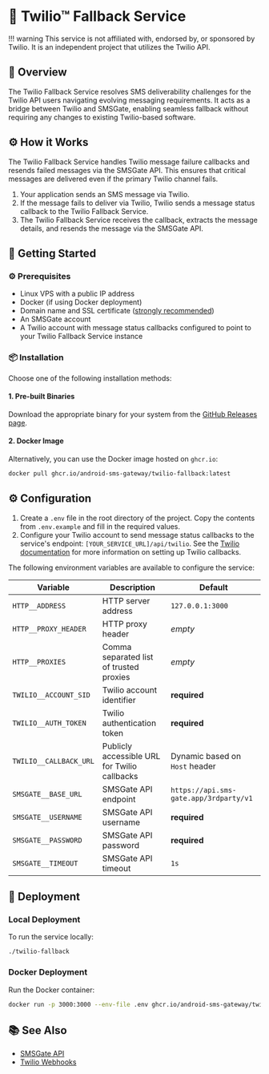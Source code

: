 # 🚀 Twilio™ Fallback Service

!!! warning
    This service is not affiliated with, endorsed by, or sponsored by Twilio. It is an independent project that utilizes the Twilio API.

## 📖 Overview

The Twilio Fallback Service resolves SMS deliverability challenges for the Twilio API users navigating evolving messaging requirements. It acts as a bridge between Twilio and SMSGate, enabling seamless fallback without requiring any changes to existing Twilio-based software.

## ⚙️ How it Works

The Twilio Fallback Service handles Twilio message failure callbacks and resends failed messages via the SMSGate API. This ensures that critical messages are delivered even if the primary Twilio channel fails.

1.  Your application sends an SMS message via Twilio.
2.  If the message fails to deliver via Twilio, Twilio sends a message status callback to the Twilio Fallback Service.
3.  The Twilio Fallback Service receives the callback, extracts the message details, and resends the message via the SMSGate API.

## 🚀 Getting Started

### ⚙️ Prerequisites

- Linux VPS with a public IP address
- Docker (if using Docker deployment)
- Domain name and SSL certificate ([strongly recommended](https://www.twilio.com/docs/usage/webhooks/webhooks-security#httpstls))
- An SMSGate account
- A Twilio account with message status callbacks configured to point to your Twilio Fallback Service instance

### 📦 Installation

Choose one of the following installation methods:

#### 1. Pre-built Binaries

Download the appropriate binary for your system from the [GitHub Releases page](https://github.com/android-sms-gateway/twilio-fallback/releases/latest).

#### 2. Docker Image

Alternatively, you can use the Docker image hosted on `ghcr.io`:

```sh
docker pull ghcr.io/android-sms-gateway/twilio-fallback:latest
```

## ⚙️ Configuration

1.  Create a `.env` file in the root directory of the project. Copy the contents from `.env.example` and fill in the required values.
2.  Configure your Twilio account to send message status callbacks to the service's endpoint: `[YOUR_SERVICE_URL]/api/twilio`. See the [Twilio documentation](https://www.twilio.com/docs/usage/webhooks/messaging-webhooks#outbound-message-status-callback) for more information on setting up Twilio callbacks.

The following environment variables are available to configure the service:

| Variable               | Description                                  | Default                                |
| ---------------------- | -------------------------------------------- | -------------------------------------- |
| `HTTP__ADDRESS`        | HTTP server address                          | `127.0.0.1:3000`                       |
| `HTTP__PROXY_HEADER`   | HTTP proxy header                            | *empty*                                |
| `HTTP__PROXIES`        | Comma separated list of trusted proxies      | *empty*                                |
| `TWILIO__ACCOUNT_SID`  | Twilio account identifier                    | **required**                           |
| `TWILIO__AUTH_TOKEN`   | Twilio authentication token                  | **required**                           |
| `TWILIO__CALLBACK_URL` | Publicly accessible URL for Twilio callbacks | Dynamic based on `Host` header         |
| `SMSGATE__BASE_URL`    | SMSGate API endpoint                         | `https://api.sms-gate.app/3rdparty/v1` |
| `SMSGATE__USERNAME`    | SMSGate API username                         | **required**                           |
| `SMSGATE__PASSWORD`    | SMSGate API password                         | **required**                           |
| `SMSGATE__TIMEOUT`     | SMSGate API timeout                          | `1s`                                   |

## 🚀 Deployment

### Local Deployment

To run the service locally:

```sh
./twilio-fallback
```

### Docker Deployment

Run the Docker container:

```sh
docker run -p 3000:3000 --env-file .env ghcr.io/android-sms-gateway/twilio-fallback:latest
```

## 📚 See Also

* [SMSGate API](../integration/api.md)
* [Twilio Webhooks](https://www.twilio.com/docs/usage/webhooks/messaging-webhooks#outbound-message-status-callback)
